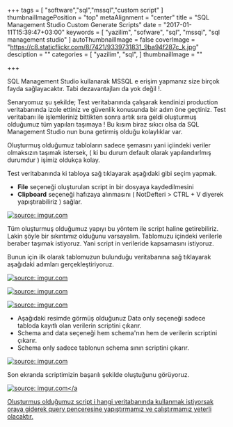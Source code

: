 +++
tags = [
  "software","sql","mssql","custom script"
]
thumbnailImagePosition = "top"
metaAlignment = "center"
title = "SQL Management Studio Custom Generate Scripts"
date = "2017-01-11T15:39:47+03:00"
keywords = [
  "yazilim",
  "sofware",
  "sql",
  "mssqi",
  "sql management studio"
]
autoThumbnailImage = false
coverImage = "https://c8.staticflickr.com/8/7421/9339731831_9ba94f287c_k.jpg"
desciption = ""
categories = [
  "yazilim",
  "sql",
]
thumbnailImage = ""

+++


SQL Management Studio kullanarak MSSQL e erişim yapmanız size birçok fayda sağlayacaktır. Tabi dezavantajları da yok değil !.

Senaryomuz şu şekilde;
Test veritabanında çalışarak kendinizi production veritabanında izole ettiniz ve güvenlik konusunda bir adım öne geçtiniz.
Test veritabanı ile işlemleriniz bittikten sonra artık sıra geldi oluşturmuş olduğumuz tüm yapıları taşımaya !
Bu kısım biraz sıkıcı olsa da SQL Management Studio nun buna getirmiş olduğu kolaylıklar var.

Oluşturmuş olduğumuz tabloların sadece şemasını yani içiindeki veriler olmaksızın taşımak istersek, ( ki bu durum default olarak yapılandıırlmış durumdur ) işimiz oldukça kolay.

Test veritabanında  ki tabloya sağ tıklayarak aşağıdaki gibi seçim yapmak.

- **File** seçeneği oluşturulan script in bir dosyaya kaydedilmesini
- **Clipboard** seçeneği hafızaya alınmasını ( NotDefteri > CTRL + V diyerek yapıştırabiliriz )
sağlar.

<a href="http://imgur.com/phM7Y8A"><img src="http://i.imgur.com/phM7Y8A.png" title="source: imgur.com" /></a>

Tüm oluşturmuş olduğumuz yapıyı bu yöntem ile script haline getirebiliriz.
Lakin şöyle bir sıkıntımız olduğunu varsayalım.
Tablomuzu içindeki verilerle beraber taşımak istiyoruz. Yani script in verileride kapsamasını istiyoruz.

Bunun için ilk olarak tablomuzun bulunduğu veritabanına sağ tıklayarak aşağıdaki adımları gerçekleştiriyoruz.

<a href="http://imgur.com/TUEWNjo"><img src="http://i.imgur.com/TUEWNjo.png" title="source: imgur.com" /></a>


<a href="http://imgur.com/3pGyapU"><img src="http://i.imgur.com/3pGyapU.png" title="source: imgur.com" /></a>

<a href="http://imgur.com/6xCVWnQ"><img src="http://i.imgur.com/6xCVWnQ.png" title="source: imgur.com" /></a>

- Aşağıdaki resimde görmüş olduğunuz Data only seçeneği sadece tabloda kayıtlı olan verilerin scriptini çıkarır.
- Schema and data seçeneği hem schema'nın hem de verilerin scriptini çıkarır.
- Schema only sadece tablonun schema sının scriptini çıkarır.

 <a href="http://imgur.com/dB2gpdH"><img src="http://i.imgur.com/dB2gpdH.png" title="source: imgur.com" /></a>

Son ekranda scriptimizin başarılı şekilde oluştuğunu görüyoruz.

<a href="http://imgur.com/7Nx3w3O"><img src="http://i.imgur.com/7Nx3w3O.png" title="source: imgur.com" /></a

Oluşturmuş olduğumuz script i hangi veritabanında kullanmak istiyorsak oraya giderek query penceresine yapıştırmamız ve çalıştırmamız yeterli olacaktır.
